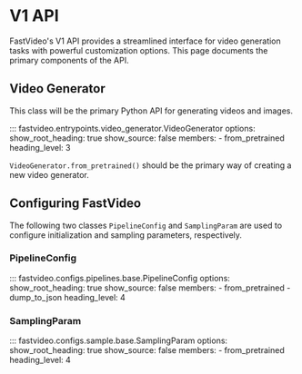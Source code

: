 # V1 API

FastVideo's V1 API provides a streamlined interface for video generation tasks with powerful customization options. This page documents the primary components of the API.

## Video Generator

This class will be the primary Python API for generating videos and images.

::: fastvideo.entrypoints.video_generator.VideoGenerator
    options:
      show_root_heading: true
      show_source: false
      members:
        - from_pretrained
      heading_level: 3

`VideoGenerator.from_pretrained()` should be the primary way of creating a new video generator.


## Configuring FastVideo

The following two classes `PipelineConfig` and `SamplingParam` are used to configure initialization and sampling parameters, respectively.

### PipelineConfig

::: fastvideo.configs.pipelines.base.PipelineConfig
    options:
      show_root_heading: true
      show_source: false
      members:
        - from_pretrained
        - dump_to_json
      heading_level: 4

### SamplingParam

::: fastvideo.configs.sample.base.SamplingParam
    options:
      show_root_heading: true
      show_source: false
      members:
        - from_pretrained
      heading_level: 4
